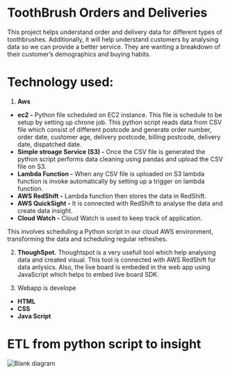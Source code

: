 # ToothBrush Orders and Deliveries

This project helps understand order and delivery data for different types of toothbrushes. Additionally, it will help understand customers by analysing data so we can provide a better service. They are wanting a breakdown of their customer’s demographics and buying habits. 

# Technology used:
1. **Aws**

-  **ec2 -** Python file scheduled on EC2 instance. This file is schedule to be setup by setting up chrone job. This python script reads data from CSV file which consist of different postcode and generate order number, order date, customer age, delivery postcode, billing postcode, delivery date, dispatched date.
- **Simple stroage Service (S3) -** Once the CSV file is generated the python script performs data cleaning using pandas and upload the CSV file on S3.
- **Lambda Function -** When any CSV file is uploaded on S3 lambda function is invoke automatically by setting up a trigger on lambda function.
- **AWS RedShift -** Lambda function then stores the data in RedShift.
- **AWS QuickSight -** It is connected with RedShift to analyse the data and create data insight.
- **Cloud Watch -**  Cloud Watch is used to keep track of application.

This involves scheduling a Python script in our cloud AWS environment, transforming the data and scheduling regular refreshes. 

2. **ThoughSpot.** Thoughtspot is a very usefull tool which help analysing data and created visual. This tool is connected with AWS RedShift for data anlysics. Also, the live board is embeded in the web app using JavaScript which helps to embed live board SDK.

3. Webapp is develope

- **HTML**
- **CSS**
- **Java Script**

# ETL from python script to insight

![Blank diagram](https://user-images.githubusercontent.com/92796969/211846153-7ef55429-337e-496e-a523-8a1f62b8e38f.jpeg)



